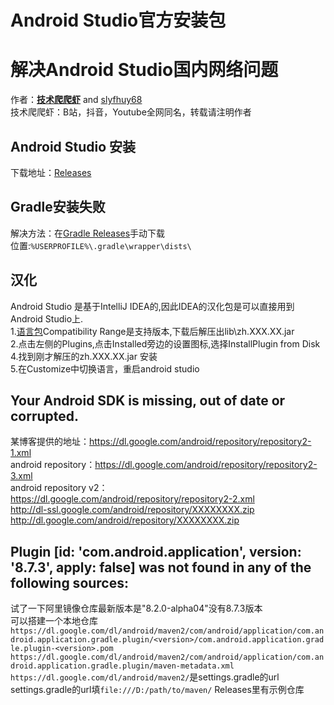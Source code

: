 # Android Studio官方安装包 
# 解决Android Studio国内网络问题


作者：**[技术爬爬虾](https://github.com/tech-shrimp/me)** and [slyfhuy68](https://github.com/slyfhuy68) <br>
技术爬爬虾：B站，抖音，Youtube全网同名，转载请注明作者<br>

## Android Studio 安装
下载地址：[Releases](https://github.com/slyfhuy68/android_studio_installer/releases)
## Gradle安装失败
解决方法：在[Gradle Releases](https://github.com/gradle/gradle-distributions/releases)手动下载<br>
位置:`%USERPROFILE%\.gradle\wrapper\dists\`
## 汉化
Android Studio 是基于IntelliJ IDEA的,因此IDEA的汉化包是可以直接用到Android Studio上.<br>
1.[语言包](https://plugins.jetbrains.com/plugin/13710-chinese-simplified-language-pack----/versions)Compatibility Range是支持版本,下载后解压出lib\zh.XXX.XX.jar <br>
2.点击左侧的Plugins,点击Installed旁边的设置图标,选择InstallPlugin from Disk <br>
4.找到刚才解压的zh.XXX.XX.jar 安装 <br>
5.在Customize中切换语言，重启android studio<br>
## Your Android SDK is missing, out of date or corrupted.
某博客提供的地址：https://dl.google.com/android/repository/repository2-1.xml<br>
android repository：https://dl.google.com/android/repository/repository2-3.xml<br>
android repository v2：https://dl.google.com/android/repository/repository2-2.xml<br>
http://dl-ssl.google.com/android/repository/XXXXXXXX.zip
http://dl.google.com/android/repository/XXXXXXXX.zip
## Plugin [id: 'com.android.application', version: '8.7.3', apply: false] was not found in any of the following sources:
试了一下阿里镜像仓库最新版本是"8.2.0-alpha04"没有8.7.3版本<br>
可以搭建一个本地仓库<br>
`https://dl.google.com/dl/android/maven2/com/android/application/com.android.application.gradle.plugin/<version>/com.android.application.gradle.plugin-<version>.pom`<br>
`https://dl.google.com/dl/android/maven2/com/android/application/com.android.application.gradle.plugin/maven-metadata.xml`<br>
`https://dl.google.com/dl/android/maven2/`是settings.gradle的url<br>
settings.gradle的url填`file:///D:/path/to/maven/`
Releases里有示例仓库

